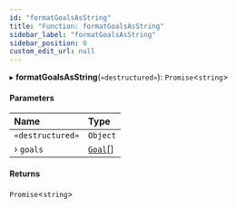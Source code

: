 ```yaml
---
id: "formatGoalsAsString"
title: "Function: formatGoalsAsString"
sidebar_label: "formatGoalsAsString"
sidebar_position: 0
custom_edit_url: null
---
```


▸ **formatGoalsAsString**(`«destructured»`): `Promise`\<`string`\>

#### Parameters

| Name | Type |
| :------ | :------ |
| `«destructured»` | `Object` |
| › `goals` | [`Goal`](../interfaces/Goal.md)[] |

#### Returns

`Promise`\<`string`\>
